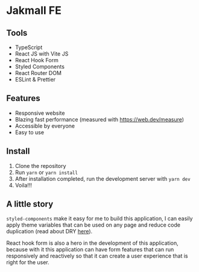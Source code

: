 # Jakmall FE

## Tools
- TypeScript
- React JS with Vite JS
- React Hook Form
- Styled Components
- React Router DOM
- ESLint & Prettier

## Features
- Responsive website
- Blazing fast performance (measured with https://web.dev/measure)
- Accessible by everyone
- Easy to use

## Install
1. Clone the repository
2. Run `yarn` or `yarn install`
3. After installation completed, run the development server with `yarn dev`
4. Voila!!!

## A little story
`styled-components` make it easy for me to build this application, I can easily apply theme variables that can be used on any page and reduce code duplication (read about DRY [here](https://en.wikipedia.org/wiki/Don%27t_repeat_yourself)).

React hook form is also a hero in the development of this application, because with it this application can have form features that can run responsively and reactively so that it can create a user experience that is right for the user.
